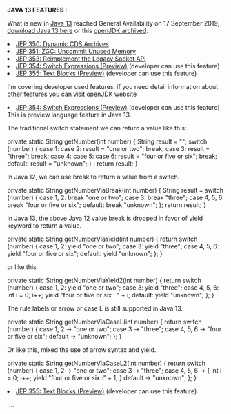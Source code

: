 **JAVA 13 FEATURES** :

What is new in 
<a href="https://openjdk.java.net/projects/jdk/13/">Java 13</a> reached General Availability on 17 September 2019, <a href="https://jdk.java.net/java-se-ri/13">download Java 13 here</a> or this <a href="https://jdk.java.net/archive/">openJDK archived</a>.

<li><a href="https://openjdk.java.net/jeps/350">JEP 350: Dynamic CDS Archives</a></li>
<li><a href="https://openjdk.java.net/jeps/351">JEP 351: ZGC: Uncommit Unused Memory</a></li>
<li><a href="https://openjdk.java.net/jeps/353">JEP 353: Reimplement the Legacy Socket API</a></li>
<li><a href="https://openjdk.java.net/jeps/354">JEP 354: Switch Expressions (Preview)</a> (developer can use this feature)</li>
<li><a href="https://openjdk.java.net/jeps/355">JEP 355: Text Blocks (Preview)</a> (developer can use this feature)</li>

I'm covering developer used features, if you need detail information about other features you can visit openJDK website

<li><a href="https://openjdk.java.net/jeps/354">JEP 354: Switch Expressions (Preview)</a> (developer can use this feature)</li>
This is preview language feature in Java 13.

The traditional switch statement we can return a value like this:

private static String getNumber(int number) {
      String result = "";
      switch (number) {
          case 1:
          case 2:
              result = "one or two";
              break;
          case 3:
              result = "three";
              break;
          case 4:
          case 5:
          case 6:
              result = "four or five or six";
              break;
          default:
              result = "unknown";
      }
      ;
      return result;
  }
  
In Java 12, we can use break to return a value from a switch.

private static String getNumberViaBreak(int number) {
    String result = switch (number) {
        case 1, 2:
            break "one or two";
        case 3:
            break "three";
        case 4, 5, 6:
            break "four or five or six";
        default:
            break "unknown";
    };
    return result;
}
 
In Java 13, the above Java 12 value break is dropped in favor of yield keyword to return a value.

private static String getNumberViaYield(int number) {
    return switch (number) {
        case 1, 2:
            yield "one or two";
        case 3:
            yield "three";
        case 4, 5, 6:
            yield "four or five or six";
        default:
            yield "unknown";
    };
}

or like this

private static String getNumberViaYield2(int number) {
    return switch (number) {
        case 1, 2:
            yield "one or two";
        case 3:
            yield "three";
        case 4, 5, 6:
            int i = 0;
            i++;
            yield "four or five or six : " + i;
        default:
            yield "unknown";
    };
}

The rule labels or arrow or case L is still supported in Java 13.

private static String getNumberViaCaseL(int number) {
    return switch (number) {
        case 1, 2 -> "one or two";
        case 3 -> "three";
        case 4, 5, 6 -> "four or five or six";
        default -> "unknown";
    };
}

Or like this, mixed the use of arrow syntax and yield.

private static String getNumberViaCaseL2(int number) {
    return switch (number) {
        case 1, 2 -> "one or two";
        case 3 -> "three";
        case 4, 5, 6 -> {
            int i = 0;
            i++;
            yield "four or five or six :" + 1;
        }
        default -> "unknown";
    };
}
 
<li><a href="https://openjdk.java.net/jeps/355">JEP 355: Text Blocks (Preview)</a> (developer can use this feature)</li>

....

